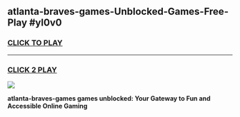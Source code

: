 
## atlanta-braves-games-Unblocked-Games-Free-Play #yl0v0
<h3>
<a href="https://us.freeplayer.one?title=atlanta-braves-games&ref=9M">CLICK TO PLAY</a></h3>
<hr>

<h3>
<a href="https://us.freeplayer.one?title=atlanta-braves-games&ref=9M">CLICK 2 PLAY</a>
  
</h3>

<a href="https://us.freeplayer.one?title=atlanta-braves-games&ref=9M"><img src="https://clearcache.store/games.png"></a>


**atlanta-braves-games games unblocked: Your Gateway to Fun and Accessible Online Gaming**

